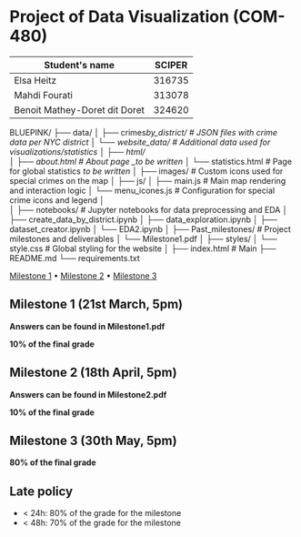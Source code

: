 # Project of Data Visualization (COM-480)

| Student's name                | SCIPER |
| ----------------------------- | ------ |
| Elsa Heitz                    | 316735 |
| Mahdi Fourati                 | 313078 |
| Benoit Mathey-Doret dit Doret | 324620 |

BLUEPINK/
├── data/
│ ├── crimes*by_district/ # JSON files with crime data per NYC district
│ └── website_data/ # Additional data used for visualizations/statistics
│
├── html/  
│ ├── about.html # About page \_to be written*
│ └── statistics.html # Page for global statistics _to be written_
│
├── images/ # Custom icons used for special crimes on the map
│
├── js/
│ ├── main.js # Main map rendering and interaction logic
│ └── menu_icones.js # Configuration for special crime icons and legend
│  
│
├── notebooks/ # Jupyter notebooks for data preprocessing and EDA
│ ├── create_data_by_district.ipynb
│ ├── data_exploration.ipynb
│ ├── dataset_creator.ipynb
│ └── EDA2.ipynb
│
├── Past_milestones/ # Project milestones and deliverables
│ └── Milestone1.pdf
│
├── styles/
│ └── style.css # Global styling for the website
│
├── index.html # Main
├── README.md
└── requirements.txt

[Milestone 1](#milestone-1) • [Milestone 2](#milestone-2) • [Milestone 3](#milestone-3)

## Milestone 1 (21st March, 5pm)

**Answers can be found in Milestone1.pdf**

**10% of the final grade**

## Milestone 2 (18th April, 5pm)

**Answers can be found in Milestone2.pdf**

**10% of the final grade**

## Milestone 3 (30th May, 5pm)

**80% of the final grade**

## Late policy

- < 24h: 80% of the grade for the milestone
- < 48h: 70% of the grade for the milestone
